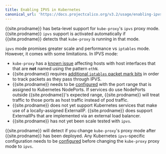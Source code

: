 ```yaml
---
title: Enabling IPVS in Kubernetes
canonical_url: 'https://docs.projectcalico.org/v3.2/usage/enabling-ipvs'
---
```


{{site.prodname}} has beta-level support for `kube-proxy`'s `ipvs` proxy mode.
{{site.prodname}} `ipvs` support is activated automatically if {{site.prodname}}
detects that `kube-proxy` is running in that mode.

`ipvs` mode promises greater scale and performance vs `iptables` mode.
However, it comes with some limitations.  In IPVS mode:

- `kube-proxy` has a [known issue](https://github.com/kubernetes/kubernetes/issues/58202)
  affecting hosts with host interfaces that that are **not** named using the
  pattern `ethN`.
- {{site.prodname}} requires [additional `iptables` packet mark bits](../reference/felix/configuration#ipvs-bits)
  in order to track packets as they pass through IPVS.
- {{site.prodname}} needs to be [configured](../reference/felix/configuration#ipvs-portranges)
  with the port range that is assigned to Kubernetes NodePorts.  If services
  do use NodePorts outside {{site.prodname}}'s expected range,
  {{site.prodname}} will treat traffic to those ports as host traffic instead
  of pod traffic.
- {{site.prodname}} does not yet support Kubernetes services that make use of a
  locally-assigned ExternalIP.  {{site.prodname}} does support ExternalIPs that
  are implemented via an external load balancer.
- {{site.prodname}} has not yet been scale tested with `ipvs`.

 {{site.prodname}} will detect if you change `kube-proxy`'s proxy mode after
 {{site.prodname}} has been deployed. Any Kubernetes `ipvs`-specific configuration
 needs to be [configured](../reference/felix/configuration#ipvs-portranges)
 before changing the `kube-proxy` proxy mode to `ipvs`.

